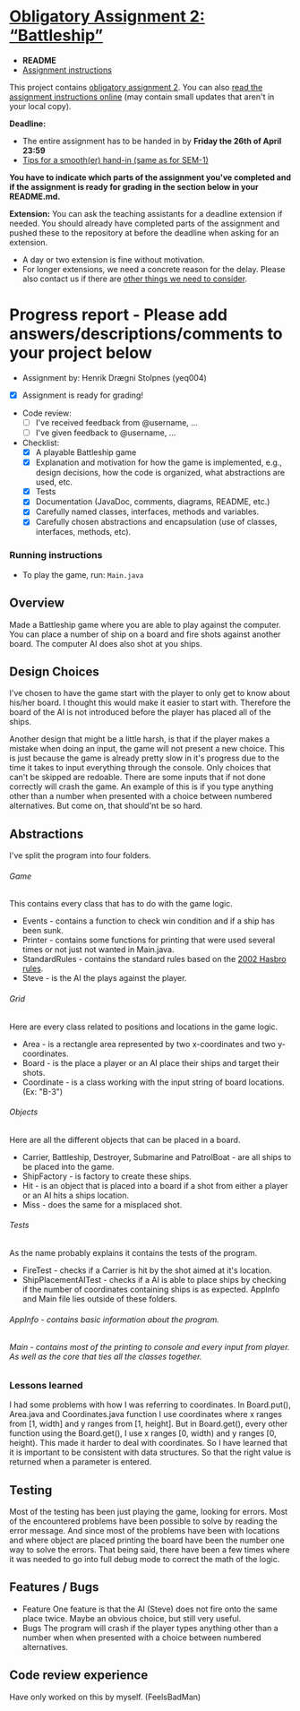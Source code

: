 # [Obligatory Assignment 2: “Battleship”](https://retting.ii.uib.no/inf101.v19.sem2/blob/master/SEM-2.md)


* **README**
* [Assignment instructions](SEM-2.md)

This project contains [obligatory assignment 2](SEM-2.md). You can also [read the assignment instructions online](https://retting.ii.uib.no/inf101.v19.oppgaver/inf101.v19.sem2/blob/master/SEM-2.md) (may contain small updates that aren't in your local copy).

**Deadline:**
* The entire assignment has to be handed in by **Friday the 26th of April 23:59** 
* [Tips for a smooth(er) hand-in (same as for SEM-1)](https://retting.ii.uib.no/inf101/inf101.v19/wikis/innlevering)

**You have to indicate which parts of the assignment you've completed and if the assignment is ready for grading in the section below in your README.md.**

**Extension:** You can ask the teaching assistants for a deadline extension if needed. You should already have completed parts of the assignment and pushed these to the repository at before the deadline when asking for an extension.
   * A day or two extension is fine without motivation.
   * For longer extensions, we need a concrete reason for the delay. Please also contact us if there are [other things we need to consider](http://www.uib.no/student/49241/trenger-du-tilrettelegging-av-ditt-studiel%C3%B8p).

# Progress report - Please add answers/descriptions/comments to your project below 
* Assignment by: Henrik Drægni Stolpnes (yeq004)
* [x] Assignment is ready for grading!
* Code review:
   * [ ] I've received feedback from @username, ...
   * [ ] I've given feedback to @username, ...
* Checklist:
   * [x] A playable Battleship game
   * [x] Explanation and motivation for how the game is implemented, e.g., design decisions, how the code is organized, what abstractions are used, etc.
   * [x] Tests
   * [x] Documentation (JavaDoc, comments, diagrams, README, etc.)
   * [x] Carefully named classes, interfaces, methods and variables.
   * [x] Carefully chosen abstractions and encapsulation (use of classes, interfaces, methods, etc).

### Running instructions
* To play the game, run: `Main.java`

## Overview
Made a Battleship game where you are able to play against the computer. You can place a number of ship on a board and fire shots against another board. The computer AI does also shot at you ships.

## Design Choices
I've chosen to have the game start with the player to only get to know about his/her board. I thought this would make it easier to start with. Therefore the board of the AI is not introduced before the player has placed all of the ships.

Another design that might be a little harsh, is that if the player makes a mistake when doing an input, the game will not present a new choice. This is just because the game is already pretty slow in it's progress due to the time it takes to input everything through the console. Only choices that can't be skipped are redoable. There are some inputs that if not done correctly will crash the game. An example of this is if you type anything other than a number when presented with a choice between numbered alternatives. But come on, that should'nt be so hard.

## Abstractions
I've split the program into four folders.

###### Game

This contains every class that has to do with the game logic.
- Events - contains a function to check win condition and if a ship has been sunk.
- Printer - contains some functions for printing that were used several times or not just not wanted in Main.java.
- StandardRules - contains the standard rules based on the [2002 Hasbro rules](https://www.hasbro.com/common/instruct/BattleShip_(2002).PDF).
- Steve - is the AI the plays against the player.

###### Grid

Here are every class related to positions and locations in the game logic.
- Area - is a rectangle area represented by two x-coordinates and two y-coordinates.
- Board - is the place a player or an AI place their ships and target their shots.
- Coordinate - is a class working with the input string of board locations. (Ex: "B-3")

###### Objects

Here are all the different objects that can be placed in a board.
- Carrier, Battleship, Destroyer, Submarine and PatrolBoat - are all ships to be placed into the game.
- ShipFactory - is factory to create these ships.
- Hit - is an object that is placed into a board if a shot from either a player or an AI hits a ships location.
- Miss - does the same for a misplaced shot.

###### Tests

As the name probably explains it contains the tests of the program.
- FireTest - checks if a Carrier is hit by the shot aimed at it's location.
- ShipPlacementAITest - checks if a AI is able to place ships by checking if the number of coordinates containing ships is as expected.
AppInfo and Main file lies outside of these folders.

###### AppInfo - contains basic information about the program.
###### Main - contains most of the printing to console and every input from player. As well as the core that ties all the classes together.

### Lessons learned

I had some problems with how I was referring to coordinates. In Board.put(), Area.java and Coordinates.java function I use coordinates where x ranges from [1, width] and y ranges from [1, height]. But in Board.get(), every other function using the Board.get(), I use x ranges [0, width) and y ranges [0, height). This made it harder to deal with coordinates. So I have learned that it is important to be consistent with data structures. So that the right value is returned when a parameter is entered.

## Testing
Most of the testing has been just playing the game, looking for errors. Most of the encountered problems have been possible to solve by reading the error message. And since most of the problems have been with locations and where object are placed printing the board have been the number one way to solve the errors. That being said, there have been a few times where it was needed to go into full debug mode to correct the math of the logic.

## Features / Bugs
* Feature
	One feature is that the AI (Steve) does not fire onto the same place twice. Maybe an obvious choice, but still very useful.
* Bugs
	The program will crash if the player types anything other than a number when when presented with a choice between numbered alternatives.

## Code review experience
Have only worked on this by myself. (FeelsBadMan)

